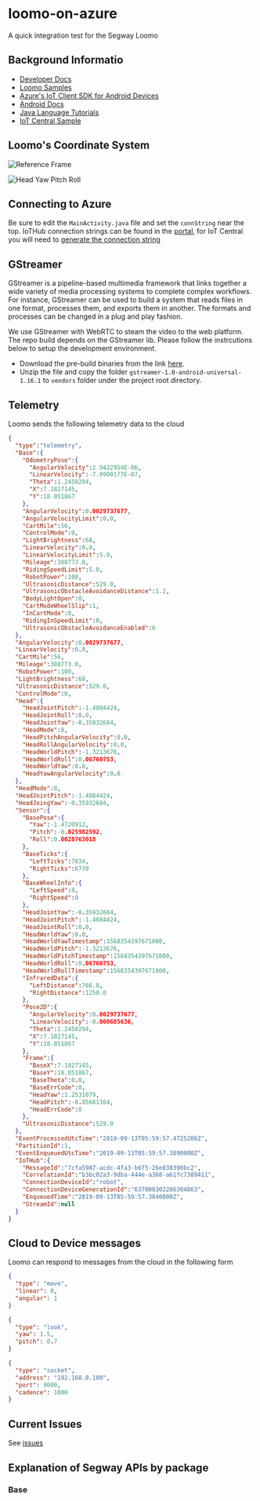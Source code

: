 # loomo-on-azure
A quick integration test for the Segway Loomo

## Background Informatio

- [Developer Docs](https://developer.segwayrobotics.com/developer/documents/segway-robots-sdk.html)
- [Loomo Samples](https://github.com/SegwayRoboticsSamples/)
- [Azure's IoT Client SDK for Android Devices](https://github.com/Azure/azure-iot-sdk-java/blob/master/doc/java-devbox-setup.md#building-for-android-device)
- [Android Docs](https://developer.android.com/training/basics/firstapp/)
- [Java Language Tutorials](https://docs.oracle.com/javase/tutorial/java/TOC.html)
- [IoT Central Sample](https://docs.microsoft.com/en-us/azure/iot-central/howto-connect-nodejs#add-a-real-device)

## Loomo's Coordinate System

![Reference Frame](docs/robot-reference-frame.jpg)

![Head Yaw Pitch Roll](docs/head-yaw-pitch-angle-range.jpg)

## Connecting to Azure

Be sure to edit the ```MainActivity.java``` file and set the ```connString``` near the top. IoTHub connection strings can be found in the [portal](https://portal.azure.com), for IoT Central you will need to [generate the connection string](https://docs.microsoft.com/en-us/azure/iot-central/tutorial-add-device#generate-the-connection-string)

## GStreamer

GStreamer is a pipeline-based multimedia framework that links together a wide variety of media processing systems to complete complex workflows. For instance, GStreamer can be used to build a system that reads files in one format, processes them, and exports them in another. The formats and processes can be changed in a plug and play fashion.

We use GStreamer with WebRTC to steam the video to the web platform. The repo build depends on the GStreamer lib. Please follow the instrcutions below to setup the development environment.

- Download the pre-build binaries from the link [here](https://gstreamer.freedesktop.org/data/pkg/android/1.16.1/gstreamer-1.0-android-universal-1.16.1.tar.xz).
- Unzip the file and copy the folder `gstreamer-1.0-android-universal-1.16.1` to `vendors` folder under the project root directory.

## Telemetry

Loomo sends the following telemetry data to the cloud

```json
{
  "type":"telemetry",
  "Base":{
    "OdometryPose":{
      "AngularVelocity":2.9422954E-06,
      "LinearVelocity":-7.0900177E-07,
      "Theta":1.2450294,
      "X":7.1827145,
      "Y":18.051867
    },
    "AngularVelocity":0.0029737677,
    "AngularVelocityLimit":0.0,
    "CartMile":56,
    "ControlMode":0,
    "LightBrightness":68,
    "LinearVelocity":0.0,
    "LinearVelocityLimit":5.0,
    "Mileage":388773.0,
    "RidingSpeedLimit":5.0,
    "RobotPower":100,
    "UltrasonicDistance":529.0,
    "UltrasonicObstacleAvoidanceDistance":1.2,
    "BodyLightOpen":0,
    "CartModeWheelSlip":1,
    "InCartMode":0,
    "RidingInSpeedLimit":0,
    "UltrasonicObstacleAvoidanceEnabled":0
  },
  "AngularVelocity":0.0029737677,
  "LinearVelocity":0.0,
  "CartMile":56,
  "Mileage":388773.0,
  "RobotPower":100,
  "LightBrightness":68,
  "UltrasonicDistance":529.0,
  "ControlMode":0,
  "Head":{
    "HeadJointPitch":-1.4084424,
    "HeadJointRoll":0.0,
    "HeadJointYaw":-0.35932684,
    "HeadMode":8,
    "HeadPitchAngularVelocity":0.0,
    "HeadRollAngularVelocity":0.0,
    "HeadWorldPitch":-1.3213676,
    "HeadWorldRoll":0.06760753,
    "HeadWorldYaw":0.0,
    "HeadYawAngularVelocity":0.0
  },
  "HeadMode":8,
  "HeadJointPitch":-1.4084424,
  "HeadJoingYaw":-0.35932684,
  "Sensor":{
    "BasePose":{
      "Yaw":-1.4720912,
      "Pitch":-0.025982592,
      "Roll":0.0028763018
    },
    "BaseTicks":{
      "LeftTicks":7034,
      "RightTicks":6770
    },
    "BaseWheelInfo":{
      "LeftSpeed":0,
      "RightSpeed":0
    },
    "HeadJointYaw":-0.35932684,
    "HeadJointPitch":-1.4084424,
    "HeadJointRoll":0.0,
    "HeadWorldYaw":0.0,
    "HeadWorldYawTimestamp":1568354397671000,
    "HeadWorldPitch":-1.3213676,
    "HeadWorldPitchTimestamp":1568354397671000,
    "HeadWorldRoll":0.06760753,
    "HeadWorldRollTimestamp":1568354397671000,
    "InfraredData":{
      "LeftDistance":766.0,
      "RightDistance":1250.0
    },
    "Pose2D":{
      "AngularVelocity":0.0029737677,
      "LinearVelocity":-0.000685636,
      "Theta":1.2450294,
      "X":7.1827145,
      "Y":18.051867
    },
    "Frame":{
      "BaseX":7.1827145,
      "BaseY":18.051867,
      "BaseTheta":0.0,
      "BaseErrCode":0,
      "HeadYaw":1.2531079,
      "HeadPitch":-0.85681164,
      "HeadErrCode":0
    },
    "UltrasonicDistance":529.0
  },
  "EventProcessedUtcTime":"2019-09-13T05:59:57.4725206Z",
  "PartitionId":1,
  "EventEnqueuedUtcTime":"2019-09-13T05:59:57.3890000Z",
  "IoTHub":{
    "MessageId":"7cfa5987-acdc-4fa3-b6f5-26e838390bc2",
    "CorrelationId":"b3bc02a3-9dba-444e-a368-a61fc7389411",
    "ConnectionDeviceId":"robot",
    "ConnectionDeviceGenerationId":"637008302286304863",
    "EnqueuedTime":"2019-09-13T05:59:57.3840000Z",
    "StreamId":null
  }
}
```

## Cloud to Device messages

Loomo can respond to messages from the cloud in the following form

```json
{
  "type": "move", 
  "linear": 0, 
  "angular": 1
}

{
  "type": "look",
  "yaw": 1.5,
  "pitch": 0.7
}

{
  "type": "socket",
  "address": "192.168.0.100",
  "port": 9000,
  "cadence": 1000
}
```

## Current Issues

See [issues](https://github.com/seank-com/loomo-on-azure/issues)

## Explanation of Segway APIs by package

### Base


